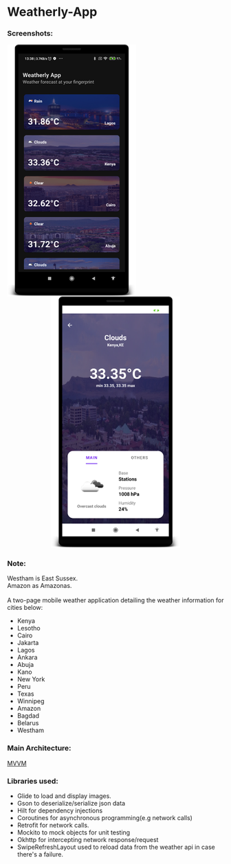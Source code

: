 # Weatherly-App
### Screenshots:

<p align="center">
  <img src="./device-2021-10-14-133652.png" title="Android MVVM"  width="300" align="left"/>
  <img src="./device-2021-10-14-133843.png" width="300" alt="Android MVVM">
</p>

### Note:
Westham is East Sussex.<br/>
Amazon as Amazonas.
<br/><br/>
A two-page mobile weather application detailing the weather information for cities below:

- Kenya
- Lesotho
- Cairo
- Jakarta
- Lagos
- Ankara
- Abuja 
- Kano
- New York
- Peru
- Texas 
- Winnipeg
- Amazon
- Bagdad
- Belarus
- Westham

### Main Architecture:
[MVVM](https://en.wikipedia.org/wiki/Model%E2%80%93view%E2%80%93viewmodel)

### Libraries used:
- Glide to load and display images.
- Gson to deserialize/serialize json data
- Hilt for dependency injections
- Coroutines for asynchronous programming(e.g network calls)
- Retrofit for network calls.
- Mockito to mock objects for unit testing
- Okhttp for intercepting network response/request
- SwipeRefreshLayout used to reload data from the weather api in case there's a failure.




